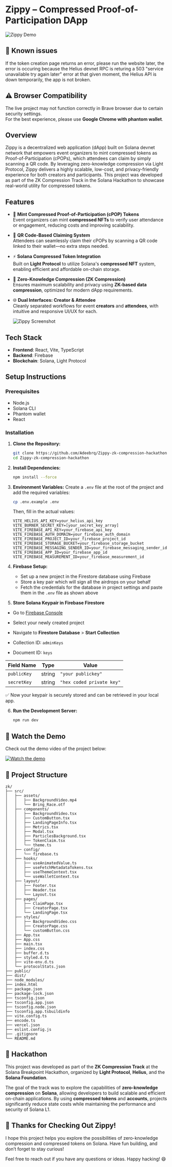 # Zippy – Compressed Proof-of-Participation DApp

![Zippy Demo](https://drive.google.com/uc?export=view&id=1AoihE7WZ2UsifAqxGblqlLC-44659WKq)


## 🚨 Known issues

If the token creation page returns an error, please run the website later, the error is occuring because the Helius devnet RPC is returing a 503 "service unavailable try again later" error at that given moment, the Helius API is down temporarily, the app is not broken.

## ⚠️ Browser Compatibility

The live project may not function correctly in Brave browser due to certain security settings.  
For the best experience, please use **Google Chrome with phantom wallet**.

## Overview

Zippy is a decentralized web application (dApp) built on Solana devnet network that empowers event organizers to mint compressed tokens as Proof-of-Participation (cPOPs), which attendees can claim by simply scanning a QR code. By leveraging zero-knowledge compression via Light Protocol, Zippy delivers a highly scalable, low-cost, and privacy-friendly experience for both creators and participants. This project was developed as part of the ZK Compression Track in the Solana Hackathon to showcase real-world utility for compressed tokens.

## Features


- 🎯 **Mint Compressed Proof-of-Participation (cPOP) Tokens**  
  Event organizers can mint **compressed NFTs** to verify user attendance or engagement, reducing costs and improving scalability.

- 📱 **QR Code-Based Claiming System**  
  Attendees can seamlessly claim their cPOPs by scanning a QR code linked to their wallet—no extra steps needed.

- ⚡ **Solana Compressed Token Integration**  
  Built on **Light Protocol** to utilize Solana's **compressed NFT** system, enabling efficient and affordable on-chain storage.

- 🔐 **Zero-Knowledge Compression (ZK Compression)**  
  Ensures maximum scalability and privacy using **ZK-based data compression**, optimized for modern dApp requirements.

- 🌐 **Dual Interfaces: Creator & Attendee**  
  Cleanly separated workflows for event **creators** and **attendees**, with intuitive and responsive UI/UX for each.

  ![Zippy Screenshot](https://drive.google.com/uc?export=view&id=1OR6_8Um4H_BJOfLpzJ0dFXEcWRnMKZsB)



## Tech Stack

* **Frontend**: React, Vite, TypeScript
* **Backend**: Firebase
* **Blockchain**: Solana, Light Protocol

## Setup Instructions

### Prerequisites
- Node.js
- Solana CLI
- Phantom wallet
- React

### Installation

1. **Clone the Repository:**
   ```bash
   git clone https://github.com/Adeebrq/Zippy-zk-compression-hackathon
   cd Zippy-zk-compression-hackathon
   ```

2. **Install Dependencies:**
   ```bash
   npm install --force
   ```

3. **Environment Variables:**
   Create a `.env` file at the root of the project and add the required variables:
   ```bash
   cp .env.example .env
   ```
   
   Then, fill in the actual values:
   ```
   VITE_HELIUS_API_KEY=your_helius_api_key
   VITE_BURNER_SECRET_KEY=[your_secret_key_array]
   VITE_FIREBASE_API_KEY=your_firebase_api_key
   VITE_FIREBASE_AUTH_DOMAIN=your_firebase_auth_domain
   VITE_FIREBASE_PROJECT_ID=your_firebase_project_id
   VITE_FIREBASE_STORAGE_BUCKET=your_firebase_storage_bucket
   VITE_FIREBASE_MESSAGING_SENDER_ID=your_firebase_messaging_sender_id
   VITE_FIREBASE_APP_ID=your_firebase_app_id
   VITE_FIREBASE_MEASUREMENT_ID=your_firebase_measurement_id
   ```

4. **Firebase Setup:**
   - Set up a new project in the Firestore database using Firebase
   - Store a key pair which will sign all the airdrops on your behalf
   - Fetch the credentials for the database in project settings and paste them in the `.env` file as shown above
  
 5.  **Store Solana Keypair in Firebase Firestore**
- Go to [Firebase Console](https://console.firebase.google.com/)
- Select your newly created project
- Navigate to **Firestore Database** > **Start Collection**


- Collection ID: `adminKeys`
- Document ID: `keys`

| Field Name  | Type   | Value                                                                                                 |
|-------------|--------|-------------------------------------------------------------------------------------------------------|
| `publicKey` | string | `"your publickey"`                                                        |
| `secretKey` | string | `"hex coded private key"` |

✅ Now your keypair is securely stored and can be retrieved in your local app.



6. **Run the Development Server:**
   ```bash
   npm run dev
   ```


## 🎥 Watch the Demo

Check out the demo video of the project below:

[![Watch the demo](https://drive.google.com/uc?export=view&id=1spyqmhFtnzSsrLhsWmUSqq5V73JRRUmF)](https://www.youtube.com/watch?v=2ggIDx1ZQXA)



## 📁 Project Structure

```
zk/
├── src/
│   ├── assets/
│   │   ├── BackgroundVideo.mp4
│   │   └── Bring_Race.otf
│   ├── components/
│   │   ├── BackgroundVideo.tsx
│   │   ├── CustomButton.tsx
│   │   ├── LandingPageInfo.tsx
│   │   ├── Metrics.tsx
│   │   ├── Modal.tsx
│   │   ├── ParticlesBackground.tsx
│   │   ├── TokenClaim.tsx
│   │   └── theme.ts
│   ├── config/
│   │   └── firebase.ts
│   ├── hooks/
│   │   ├── useAnimatedValue.ts
│   │   ├── useFetchMetadataTokens.tsx
│   │   ├── useThemeContext.tsx
│   │   └── useWalletContext.tsx
│   ├── layout/
│   │   ├── Footer.tsx
│   │   ├── Header.tsx
│   │   └── Layout.tsx
│   ├── pages/
│   │   ├── ClaimPage.tsx
│   │   ├── CreatorPage.tsx
│   │   └── LandingPage.tsx
│   ├── styles/
│   │   ├── BackgroundVideo.css
│   │   ├── CreatorPage.css
│   │   └── customButton.css
│   ├── App.tsx
│   ├── App.css
│   ├── main.tsx
│   ├── index.css
│   ├── buffer.d.ts
│   ├── styled.d.ts
│   ├── vite-env.d.ts
│   └── protocolStats.json
├── public/
├── dist/
├── node_modules/
├── index.html
├── package.json
├── package-lock.json
├── tsconfig.json
├── tsconfig.app.json
├── tsconfig.node.json
├── tsconfig.app.tsbuildinfo
├── vite.config.ts
├── encode.ts
├── vercel.json
├── eslint.config.js
├── .gitignore
└── README.md
```

## 🏁 Hackathon

This project was developed as part of the **ZK Compression Track** at the Solana Breakpoint Hackathon, organized by **Light Protocol**, **Helius**, and the **Solana Foundation**.

The goal of the track was to explore the capabilities of **zero-knowledge compression** on **Solana**, allowing developers to build scalable and efficient on-chain applications. By using **compressed tokens** and **accounts**, projects significantly reduce state costs while maintaining the performance and security of Solana L1.


## 🚀 Thanks for Checking Out Zippy!

I hope this project helps you explore the possibilities of zero-knowledge compression and compressed tokens on Solana. Have fun building, and don’t forget to stay curious!

Feel free to reach out if you have any questions or ideas. Happy hacking! 😄
